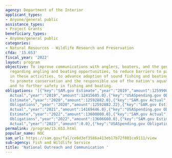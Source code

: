 ```yaml
---
agency: Department of the Interior
applicant_types:
- Anyone/general public
assistance_types:
- Project Grants
beneficiary_types:
- Anyone/general public
categories:
- Natural Resources - Wildlife Research and Preservation
cfda: '15.653'
fiscal_year: '2022'
layout: program
objective: To improve communications with anglers, boaters, and the general public
  regarding angling and boating opportunities, to reduce barriers to participation
  in these activities, to advance adoption of sound fishing and boating practices,
  to promote conservation and the responsible use of the nation's aquatic resources,
  and to further safety in fishing and boating.
obligations: '[{"key":"SAM.gov Estimate","year":"2019","amount":12599000.0},{"key":"SAM.gov
  Actual","year":"2019","amount":12415685.0},{"key":"USASpending.gov Obligations","year":"2019","amount":12415685.0},{"key":"SAM.gov
  Estimate","year":"2020","amount":12592882.0},{"key":"SAM.gov Actual","year":"2020","amount":12592882.0},{"key":"USASpending.gov
  Obligations","year":"2020","amount":12592882.22},{"key":"SAM.gov Estimate","year":"2021","amount":14169446.0},{"key":"SAM.gov
  Actual","year":"2021","amount":14169446.0},{"key":"USASpending.gov Obligations","year":"2021","amount":14169446.0},{"key":"SAM.gov
  Estimate","year":"2022","amount":13600000.0},{"key":"SAM.gov Actual","year":"2022","amount":13607000.0},{"key":"USASpending.gov
  Obligations","year":"2022","amount":13606660.0},{"key":"SAM.gov Estimate","year":"2023","amount":14232000.0},{"key":"SAM.gov
  Actual","year":"2023","amount":0.0},{"key":"USASpending.gov Obligations","year":"2023","amount":14231785.0}]'
permalink: /program/15.653.html
popular_name: NOC
sam_url: https://sam.gov/fal/ce6d3ef3586a413eb17b72f881ca9111/view
sub-agency: Fish and Wildlife Service
title: 'National Outreach and Communication '
---
```

